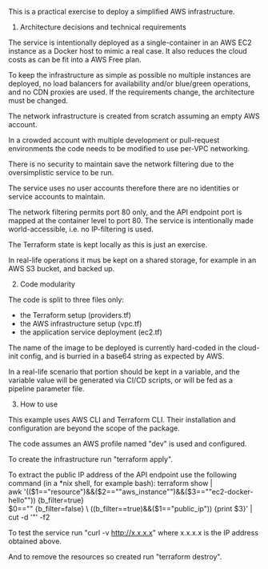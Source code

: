 This is a practical exercise to deploy a simplified AWS infrastructure.

1. Architecture decisions and technical requirements

The service is intentionally deployed as a single-container in an AWS EC2 instance as a Docker host to mimic a real case. It also reduces the cloud costs as can be fit into a AWS Free plan.

To keep the infrastructure as simple as possible no multiple instances are deployed, no load balancers for availability and/or blue/green operations, and no CDN proxies are used. If the requirements change, the architecture must be changed.



The network infrastructure is created from scratch assuming an empty AWS account.

In a crowded account with multiple development or pull-request environments the code needs to be modified to use per-VPC networking.



There is no security to maintain save the network filtering due to the oversimplistic service to be run.

The service uses no user accounts therefore there are no identities or service accounts to maintain.

The network filtering permits port 80 only, and the API endpoint port is mapped at the container level to port 80. The service is intentionally made world-accessible, i.e. no IP-filtering is used.



The Terraform state is kept locally as this is just an exercise.

In real-life operations it mus be kept on a shared storage, for example in an AWS S3 bucket, and backed up.

2. Code modularity

The code is split to three files only:
- the Terraform setup (providers.tf)
- the AWS infrastructure setup (vpc.tf)
- the application service deployment (ec2.tf)

The name of the image to be deployed is currently hard-coded in the cloud-init config, and is burried in a base64 string as expected by AWS.

In a real-life scenario that portion should be kept in a variable, and the variable value will be generated via CI/CD scripts, or will be fed as a pipeline parameter file.

3. How to use

This example uses AWS CLI and Terraform CLI. Their installation and configuration are beyond the scope of the package.

The code assumes an AWS profile named "dev" is used and configured.

To create the infrastructure run "terraform apply".

To extract the public IP address of the API endpoint use the following command (in a *nix shell, for example bash):
        terraform show | \
        awk '(($1=="resource")&&($2=="\"aws_instance\"")&&($3=="\"ec2-docker-hello\"")) {b_filter=true} \
             $0=="" {b_filter=false} \
             ((b_filter==true)&&($1=="public_ip")) {print $3}' | \
        cut -d '"' -f2

To test the service run "curl -v http://x.x.x.x" where x.x.x.x is the IP address obtained above.

And to remove the resources so created run "terraform destroy".
